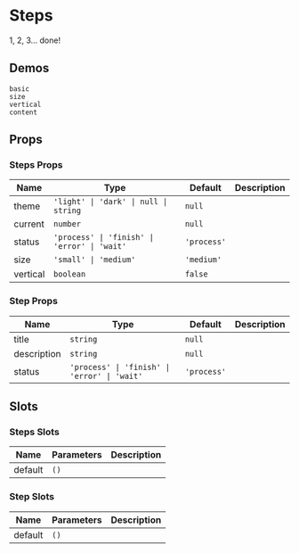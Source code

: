# Steps
<!--single-column-->
1, 2, 3... done!
## Demos
```demo
basic
size
vertical
content
```

## Props
### Steps Props
|Name|Type|Default|Description|
|-|-|-|-|
|theme|`'light' \| 'dark' \| null \| string`|`null`||
|current|`number`|`null`||
|status|`'process' \| 'finish' \| 'error' \| 'wait'`|`'process'`||
|size|`'small' \| 'medium'`|`'medium'`||
|vertical|`boolean`|`false`||

### Step Props
|Name|Type|Default|Description|
|-|-|-|-|
|title|`string`|`null`||
|description|`string`|`null`||
|status|`'process' \| 'finish' \| 'error' \| 'wait'`|`'process'`||

## Slots
### Steps Slots
|Name|Parameters|Description|
|-|-|-|
|default|`()`||

### Step Slots
|Name|Parameters|Description|
|-|-|-|
|default|`()`||